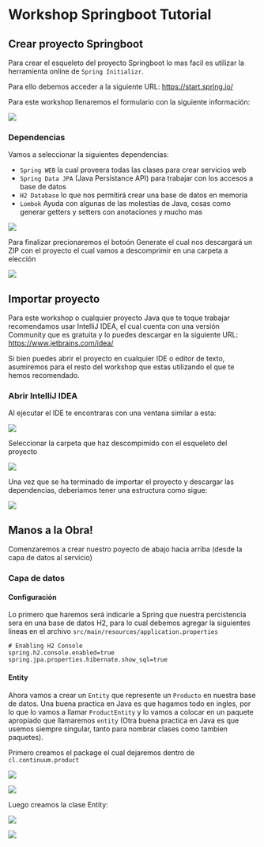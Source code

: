 # Workshop Springboot Tutorial

## Crear proyecto Springboot

Para crear el esqueleto del proyecto Springboot lo mas facil es utilizar la herramienta online de
`Spring Initializr`.

Para ello debemos acceder a la siguiente URL: https://start.spring.io/

Para este workshop llenaremos el formulario con la siguiente información:

![](./images/start_spring_io_001.png)

### Dependencias

Vamos a seleccionar la siguientes dependencias:
* `Spring WEB` la cual proveera todas las clases para crear servicios web
* `Spring Data JPA` (Java Persistance API) para trabajar con los accesos a base de datos
* `H2 Database` lo que nos permitirá crear una base de datos en memoria
* `Lombok` Ayuda con algunas de las molestias de Java, cosas como generar getters y setters con anotaciones y mucho mas

![](./images/start_spring_io_002.png)

Para finalizar precionaremos el botoón Generate el cual nos descargará un ZIP con el proyecto el cual
vamos a descomprimir en una carpeta a elección 

![](./images/start_spring_io_003.png)

## Importar proyecto

Para este workshop o cualquier proyecto Java que te toque trabajar recomendamos usar IntelliJ IDEA, el cual cuenta
con una versión Community que es gratuita y lo puedes descargar en la siguiente URL: https://www.jetbrains.com/idea/
 
Si bien puedes abrir el proyecto en cualquier IDE o editor de texto, asumiremos para el resto del workshop que
estas utilizando el que te hemos recomendado.
 
### Abrir IntelliJ IDEA

Al ejecutar el IDE te encontraras con una ventana similar a esta:

![](./images/open_project.png)

Seleccionar la carpeta que haz descompimido con el esqueleto del proyecto

![](./images/select_project.png)

Una vez que se ha terminado de importar el proyecto y descargar las dependencias, deberiamos tener una estructura
como sigue:

![](./images/project.png)

## Manos a la Obra!

Comenzaremos a crear nuestro poyecto de abajo hacia arriba (desde la capa de datos al servicio)

### Capa de datos

#### Configuración

Lo primero que haremos será indicarle a Spring que nuestra percistencia sera en una base de datos H2, para
lo cual debemos agregar la siguientes lineas en el archivo `src/main/resources/application.properties`


```properties
# Enabling H2 Console
spring.h2.console.enabled=true
spring.jpa.properties.hibernate.show_sql=true
```

#### Entity

Ahora vamos a crear un `Entity` que represente un `Producto` en nuestra base de datos. Una buena practica en
Java es que hagamos todo en ingles, por lo que lo vamos a llamar `ProductEntity` y lo vamos a colocar en un 
paquete apropiado que llamaremos `entity` (Otra buena practica en Java es que usemos siempre singular, tanto
para nombrar clases como tambien paquetes).

Primero creamos el package el cual dejaremos dentro de `cl.continuum.product`

![](./images/create_package.png)

![](./images/create_package2.png)

Luego creamos la clase Entity:

![](./images/create_class.png)

![](./images/create_class2.png)

